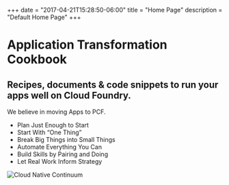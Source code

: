 +++
date = "2017-04-21T15:28:50-06:00"
title = "Home Page"
description = "Default Home Page"
+++

# Application Transformation Cookbook

## Recipes, documents & code snippets to run your apps well on Cloud Foundry.

We believe in moving Apps to PCF.
- Plan Just Enough to Start
- Start With “One Thing”
- Break Big Things into Small Things
- Automate Everything You Can
- Build Skills by Pairing and Doing
- Let Real Work Inform Strategy

![Cloud Native Continuum](/images/cloud-native-continuum.jpg)
